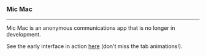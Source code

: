 ### Mic Mac
---
Mic Mac is an anonymous communications app that is no longer in development.

See the early interface in action [here](http://i.imgur.com/tfgIzjW.gifv) (don't miss the tab animations!).
